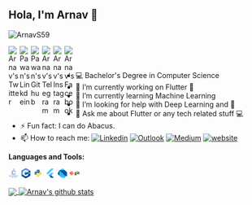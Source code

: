 ## Hola, I'm Arnav 👋


<p align="left"> <img src="https://komarev.com/ghpvc/?username=ArnavS59&label=Views&color=blue&style=plastic" alt="ArnavS59" /> </p>

<a href="https://twitter.com/not_arnav_">
  <img align="left" alt="Arnav's Twitter" width="22px" src="https://cdn.jsdelivr.net/npm/simple-icons@v3/icons/twitter.svg" />
</a>
<a href="https://linkedin.com/in/arnav-">
  <img align="left" alt="Pawan's Linkdein" width="22px" src="https://cdn.jsdelivr.net/npm/simple-icons@v3/icons/linkedin.svg" />
</a>
<a href="https://github.com/ArnavS59">
  <img align="left" alt="Pawan's Github" width="22px" src="https://cdn.jsdelivr.net/npm/simple-icons@v3/icons/github.svg" />
</a>
<a href="https://medium.com/@arnavbhaiya">
  <img align="left" alt="Arnav's Telegram" width="22px" src="https://cdn.jsdelivr.net/npm/simple-icons@v3/icons/medium.svg" />
</a>
<a href="https://www.instagram.com/_not_arnav/?hl=en">
  <img align="left" alt="Arnav's Instagram" width="22px" src="https://cdn.jsdelivr.net/npm/simple-icons@v3/icons/instagram.svg" />
</a>
<a href="https://www.facebook.com/ArnavS59">
  <img align="left" alt="Arnav's Facebook" width="22px" src="https://cdn.jsdelivr.net/npm/simple-icons@v3/icons/facebook.svg" />
</a>

<br/>
<br/>

- 💻 Bachelor's Degree in Computer Science
- 🔭 I’m currently working on Flutter 🎯
- 🌱 I’m currently learning Machine Learning
- 🤔 I’m looking for help with Deep Learning and 🧻
- 💬 Ask me about Flutter or any tech related stuff 💻 
- ⚡ Fun fact: I can do Abacus.
- 📫 How to reach me: 
[![Linkedin](https://img.shields.io/badge/-LinkedIn-blue?style=flat&logo=Linkedin&logoColor=white)](https://www.linkedin.com/in/arnav-/)
[![Outlook](https://img.shields.io/badge/-Outlook-0078D4?style=flat&logo=Microsoft-Outlook&logoColor=white)](mailto:arsingh@jacobs-university.de)
[![Medium](https://img.shields.io/badge/-Medium-%2312100E.svg?&style=flat&logo=medium&logoColor=white)](https://medium.com/@arnavbhaiya)
[![website](https://img.shields.io/badge/PortfolioWebsite-Arnav-2648ff?style=flat-square&logo=google-chrome)](https://arnavs59.github.io/)

**Languages and Tools:**

<code><img height="20" src="https://raw.githubusercontent.com/github/explore/80688e429a7d4ef2fca1e82350fe8e3517d3494d/topics/c/c.png"></code>
<code><img height="20" src="https://raw.githubusercontent.com/github/explore/80688e429a7d4ef2fca1e82350fe8e3517d3494d/topics/cpp/cpp.png"></code>
<code><img height="20" src="https://raw.githubusercontent.com/github/explore/80688e429a7d4ef2fca1e82350fe8e3517d3494d/topics/python/python.png"></code>
<code><img height="20" src="https://raw.githubusercontent.com/github/explore/80688e429a7d4ef2fca1e82350fe8e3517d3494d/topics/flutter/flutter.png"></code>
<code><img height="20" src="https://raw.githubusercontent.com/github/explore/80688e429a7d4ef2fca1e82350fe8e3517d3494d/topics/dart/dart.png"></code>
<code><img height="20" src="https://raw.githubusercontent.com/github/explore/80688e429a7d4ef2fca1e82350fe8e3517d3494d/topics/git/git.png"></code>



<a href="https://github.com/ArnavS59">
  <img align="center" src="https://github-readme-stats.vercel.app/api/top-langs/?username=ArnavS59&theme=dark&hide_langs_below=1" />
</a>
<a href="https://github.com/ArnavS59">
 <img align="center" src="https://github-readme-stats.vercel.app/api?username=ArnavS59&show_icons=true&theme=dark&line_height=27" alt="Arnav's github stats"/>
</a> 

